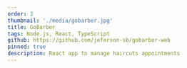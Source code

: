 ```yaml
---
order: 3
thumbnail: './media/gobarber.jpg'
title: GoBarber
tags: Node.js, React, TypeScript
github: https://github.com/jeferson-sb/gobarber-web
pinned: true
description: React app to manage haircuts appointments
---
```


